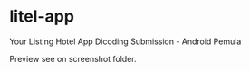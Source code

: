 # litel-app
Your Listing Hotel App
Dicoding Submission - Android Pemula

Preview see on screenshot folder.

